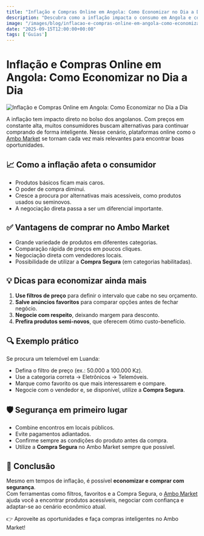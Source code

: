 ```yaml
---
title: "Inflação e Compras Online em Angola: Como Economizar no Dia a Dia"
description: "Descubra como a inflação impacta o consumo em Angola e como o Ambo Market pode ajudar você a economizar, comprar com segurança e encontrar boas oportunidades online."
image: "/images/blog/inflacao-e-compras-online-em-angola-como-economizar-no-dia-a-dia.png"
date: "2025-09-15T12:00:00+00:00"
tags: ['Guias']
---
```


# Inflação e Compras Online em Angola: Como Economizar no Dia a Dia

![Inflação e Compras Online em Angola: Como Economizar no Dia a Dia](/images/blog/inflacao-e-compras-online-em-angola-como-economizar-no-dia-a-dia.png)

A inflação tem impacto direto no bolso dos angolanos. Com preços em constante alta, muitos consumidores buscam alternativas para continuar comprando de forma inteligente. Nesse cenário, plataformas online como o [Ambo Market](https://ambo.market) se tornam cada vez mais relevantes para encontrar boas oportunidades.

## 📈 Como a inflação afeta o consumidor
- Produtos básicos ficam mais caros.
- O poder de compra diminui.
- Cresce a procura por alternativas mais acessíveis, como produtos usados ou seminovos.
- A negociação direta passa a ser um diferencial importante.

## ✅ Vantagens de comprar no Ambo Market
- Grande variedade de produtos em diferentes categorias.
- Comparação rápida de preços em poucos cliques.
- Negociação direta com vendedores locais.
- Possibilidade de utilizar a **Compra Segura** (em categorias habilitadas).

## 💡 Dicas para economizar ainda mais
1. **Use filtros de preço** para definir o intervalo que cabe no seu orçamento.
2. **Salve anúncios favoritos** para comparar opções antes de fechar negócio.
3. **Negocie com respeito**, deixando margem para desconto.
4. **Prefira produtos semi-novos**, que oferecem ótimo custo-benefício.

## 🔍 Exemplo prático
Se procura um telemóvel em Luanda:
- Defina o filtro de preço (ex.: 50.000 a 100.000 Kz).
- Use a categoria correta → Eletrônicos → Telemóveis.
- Marque como favorito os que mais interessarem e compare.
- Negocie com o vendedor e, se disponível, utilize a **Compra Segura**.

## 🛡️ Segurança em primeiro lugar
- Combine encontros em locais públicos.
- Evite pagamentos adiantados.
- Confirme sempre as condições do produto antes da compra.
- Utilize a **Compra Segura** no Ambo Market sempre que possível.

## 📝 Conclusão
Mesmo em tempos de inflação, é possível **economizar e comprar com segurança**.  
Com ferramentas como filtros, favoritos e a Compra Segura, o [Ambo Market](https://ambo.market) ajuda você a encontrar produtos acessíveis, negociar com confiança e adaptar-se ao cenário econômico atual.

👉 Aproveite as oportunidades e faça compras inteligentes no Ambo Market!

